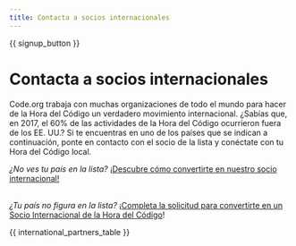```yaml
---
title: Contacta a socios internacionales
---
```


{{ signup_button }}

# Contacta a socios internacionales

Code.org trabaja con muchas organizaciones de todo el mundo para hacer de la Hora del Código un verdadero movimiento internacional. ¿Sabías que, en 2017, el 60% de las actividades de la Hora del Código ocurrieron fuera de los EE. UU.? Si te encuentras en uno de los países que se indican a continuación, ponte en contacto con el socio de la lista y conéctate con tu Hora del Código local.

*¿No ves tu país en la lista?* [¡Descubre cómo convertirte en nuestro socio internacional!](https://code.org/international/apply) <br /> <br />

*¿Tu país no figura en la lista?* ¡[Completa la solicitud para convertirte en un Socio Internacional de la Hora del Código](https://goo.gl/forms/PZQEsqvet7yBE5ps2)!

{{ international_partners_table }}